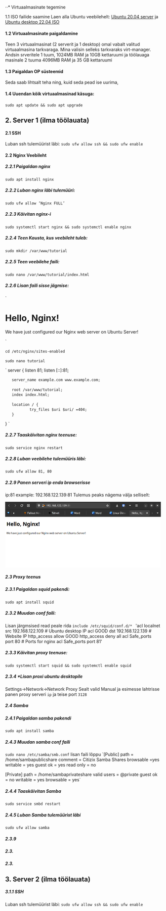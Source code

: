 ⋅⋅* Virtuaalmasinate tegemine

1.1 ISO failide saamine
Laen alla Ubuntu veebilehelt:
[Ubuntu 20.04 server](https://ubuntu.com/download/server)
 ja 
[Ubuntu desktop 22.04 ISO](https://ubuntu.com/download/desktop/thank-you?version=22.04.1&architecture=amd64)

####  1.2 Virtuaalmasinate paigaldamine
Teen 3 virtuaalmasinat (2 serverit ja 1 desktop) omal vabalt valitud virtuaalmasina tarkvaraga.
Mina valisin selleks tarkvaraks virt-manager.
Andsin srveritele 1 tuum, 1024MB RAM ja 10GB kettaruumi ja
töölauaga masinale 2 tuuma 4096MB RAM ja 35 GB kettaruumi
####  1.3 Paigaldan OP süsteemid
Seda saab lihtsalt teha ning, kuid seda pead ise uurima,
####		1.4 Uuendan kõik virtuaalmasinad käsuga:
`sudo apt update && sudo apt upgrade`

##    2. Server 1 (ilma töölauata)
####    2.1 SSH
Luban ssh tulemüürist läbi:
`sudo ufw allow ssh && sudo ufw enable`
####    2.2 Nginx Veebileht
#####    2.2.1 Paigaldan nginx
`sudo apt install nginx`
#####    2.2.2 Luban nginx läbi tulemüüri:
`sudo ufw allow ‘Nginx FULL’`
#####	2.2.3 Käivitan nginx-i
`sudo systemctl start nginx && sudo systemctl enable nginx`
#####	2.2.4 Teen Kausta, kus veebileht tuleb:
`sudo mkdir /var/www/tutorial`
#####	2.2.5 Teen veebilehe faili:
`sudo nano /var/www/tutorial/index.html` 
#####	2.2.6 Lisan faili sisse jägmise:

`
<!doctype html> 
<html> 
<head> 
    <meta charset="utf-8"> 
    <title>Hello, Nginx!</title> 
</head> 
<body> 
    <h1>Hello, Nginx!</h1> 
    <p>We have just configured our Nginx web server on Ubuntu Server!</p> 
</body> 
</html> 

`
  

`cd /etc/nginx/sites-enabled` 

`sudo nano tutorial`




`
server { 
       listen 81; 
       listen [::]:81; 

       server_name example.com www.example.com; 

       root /var/www/tutorial; 
       index index.html; 

       location / { 
               try_files $uri $uri/ =404; 
       } 
}
`



#####	2.2.7 Taaskäivitan nginx teenuse:
`sudo service nginx restart `
#####	2.2.8 Luban veebilehe tulemüüris läbi:
`sudo ufw allow 81, 80`
#####	2.2.9 Panen serveri ip enda browserisse
ip:81
example: 192.168.122.139:81
Tulemus peaks nägema välja selliselt:

![Picture](./screenshots/nginx.png)


#####    2.3 Proxy teenus 
#####    2.3.1 Paigaldan squid pakendi: 
`sudo apt install squid`
#####    2.3.2 Muudan conf faili:
Lisan järgmsised read peale rida `include /etc/squid/conf.d/* `
'acl localnet src 192.168.122.109  # Ubuntu desktop IP 
acl GOOD dst 192.168.122.139 # Website IP 
http_access allow GOOD 
http_access deny all 
acl Safe_ports port 80 # Ports for nginx 
acl Safe_ports port 81'
#####    2.3.3 Käivitan proxy teenuse:
`sudo systemctl start squid && sudo systemctl enable squid `
#####    2.3.4 *Lisan proxi ubuntu desktopile
Settings->Network->Network Proxy
Sealt valid Manual ja esimesse lahtrisse panen proxy serveri `ip` ja teise port `3128`
#####    2.4 Samba
#####    2.4.1 Paigaldan samba pakendi
`sudo apt install samba`




#####    2.4.3 Muudan samba conf faili
`sudo nano /etc/samba/smb.conf`
lisan faili lõppu
`[Public]
    path = /home/sambapublicshare
    comment = Citizix Samba Shares
    browsable =yes
    writable = yes
    guest ok = yes
    read only = no

[Private]
    path = /home/sambaprivateshare
    valid users = @private
    guest ok = no
    writable = yes
    browsable = yes`
#####	2.4.4 Taaskäivitan Samba
`sudo service smbd restart`
#####	2.4.5 Luban Samba tulemüürist läbi
`sudo ufw allow samba`
#####	2.3.9
#####	2.3.
#####	2.3.

##	3. Server 2 (ilma töölauata)
#####	3.1.1 SSH
Luban ssh tulemüürist läbi:
`sudo ufw allow ssh && sudo ufw enable`
